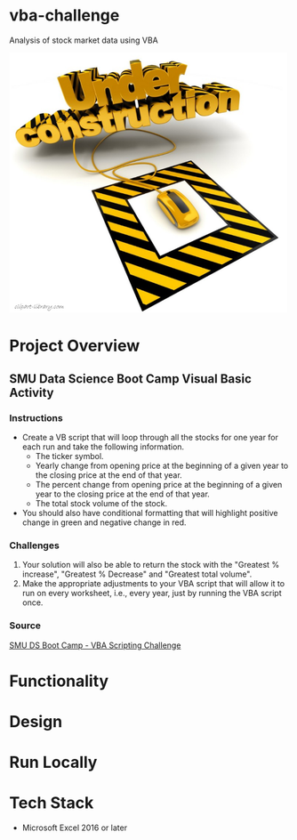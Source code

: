 # vba-challenge
Analysis of stock market data using VBA

<img src="images/under-construction.png" alt="drawing" width="500"/>

# Project Overview
## SMU Data Science Boot Camp Visual Basic Activity

### Instructions
* Create a VB script that will loop through all the stocks for one year for each run and take the following information.
    - The ticker symbol.
    - Yearly change from opening price at the beginning of a given year to the closing price at the end of that year.
    - The percent change from opening price at the beginning of a given year to the closing price at the end of that year.
    - The total stock volume of the stock.
* You should also have conditional formatting that will highlight positive change in green and negative change in red.

### Challenges
1.	Your solution will also be able to return the stock with the "Greatest % increase", "Greatest % Decrease" and "Greatest total volume".
2.	Make the appropriate adjustments to your VBA script that will allow it to run on every worksheet, i.e., every year, just by running the VBA script once.

### Source
[SMU DS Boot Camp - VBA Scripting Challenge](https://smu.bootcampcontent.com/SMU-Coding-Bootcamp/SMU-DAL-DATA-PT-11-2019-U-C/tree/master/02-Homework/02-VBA-Scripting/Instructions)

# Functionality

# Design

# Run Locally

# Tech Stack
- Microsoft Excel 2016 or later

